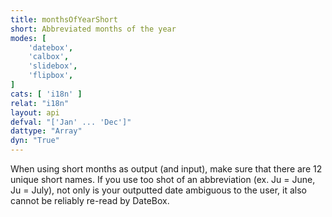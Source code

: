 ```yaml
---
title: monthsOfYearShort
short: Abbreviated months of the year
modes: [
	'datebox',
	'calbox',
	'slidebox',
	'flipbox',
]
cats: [ 'i18n' ]
relat: "i18n"
layout: api
defval: "['Jan' ... 'Dec']"
dattype: "Array"
dyn: "True"
---
```


When using short months as output (and input), make sure that there are 12 unique short names.  If you use too shot of an abbreviation (ex. Ju = June, Ju = July), not only is your outputted date ambiguous to the user, it also cannot be reliably re-read by DateBox.

